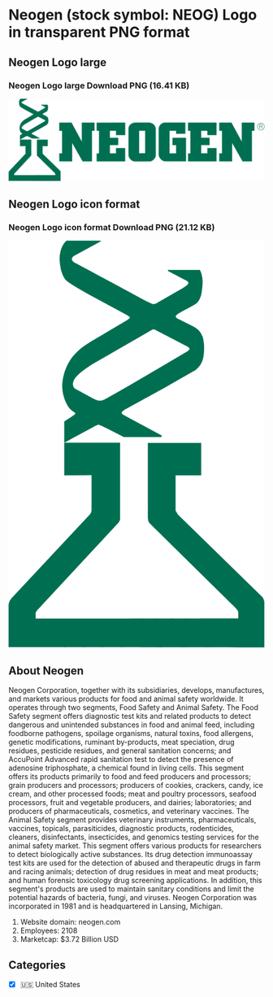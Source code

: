 # Neogen (stock symbol: NEOG) Logo in transparent PNG format

## Neogen Logo large

### Neogen Logo large Download PNG (16.41 KB)

![Neogen Logo large Download PNG (16.41 KB)](/img/orig/NEOG_BIG-5355a16f.png)

## Neogen Logo icon format

### Neogen Logo icon format Download PNG (21.12 KB)

![Neogen Logo icon format Download PNG (21.12 KB)](/img/orig/NEOG-369477cc.png)

## About Neogen

Neogen Corporation, together with its subsidiaries, develops, manufactures, and markets various products for food and animal safety worldwide. It operates through two segments, Food Safety and Animal Safety. The Food Safety segment offers diagnostic test kits and related products to detect dangerous and unintended substances in food and animal feed, including foodborne pathogens, spoilage organisms, natural toxins, food allergens, genetic modifications, ruminant by-products, meat speciation, drug residues, pesticide residues, and general sanitation concerns; and AccuPoint Advanced rapid sanitation test to detect the presence of adenosine triphosphate, a chemical found in living cells. This segment offers its products primarily to food and feed producers and processors; grain producers and processors; producers of cookies, crackers, candy, ice cream, and other processed foods; meat and poultry processors, seafood processors, fruit and vegetable producers, and dairies; laboratories; and producers of pharmaceuticals, cosmetics, and veterinary vaccines. The Animal Safety segment provides veterinary instruments, pharmaceuticals, vaccines, topicals, parasiticides, diagnostic products, rodenticides, cleaners, disinfectants, insecticides, and genomics testing services for the animal safety market. This segment offers various products for researchers to detect biologically active substances. Its drug detection immunoassay test kits are used for the detection of abused and therapeutic drugs in farm and racing animals; detection of drug residues in meat and meat products; and human forensic toxicology drug screening applications. In addition, this segment's products are used to maintain sanitary conditions and limit the potential hazards of bacteria, fungi, and viruses. Neogen Corporation was incorporated in 1981 and is headquartered in Lansing, Michigan.

1. Website domain: neogen.com
2. Employees: 2108
3. Marketcap: $3.72 Billion USD


## Categories
- [x] 🇺🇸 United States
